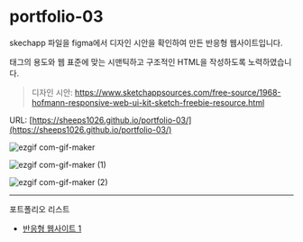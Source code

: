 # portfolio-03

skechapp 파일을 figma에서 디자인 시안을 확인하여 만든 반응형 웹사이트입니다.

태그의 용도와 웹 표준에 맞는 시맨틱하고 구조적인 HTML을 작성하도록 노력하였습니다.

> 디자인 시안: https://www.sketchappsources.com/free-source/1968-hofmann-responsive-web-ui-kit-sketch-freebie-resource.html

URL: [https://sheeps1026.github.io/portfolio-03/](https://sheeps1026.github.io/portfolio-03/)

![ezgif com-gif-maker](https://user-images.githubusercontent.com/55824972/110602363-47538e80-81c9-11eb-907b-a49276108b7c.gif)

![ezgif com-gif-maker (1)](https://user-images.githubusercontent.com/55824972/110602367-4884bb80-81c9-11eb-81cc-0959b11bba7d.gif)

![ezgif com-gif-maker (2)](https://user-images.githubusercontent.com/55824972/110602370-49b5e880-81c9-11eb-8476-7560146f0088.gif)

---

포트폴리오 리스트

- [반응형 웹사이트 1](https://sheeps1026.github.io/portfolio-02/)

